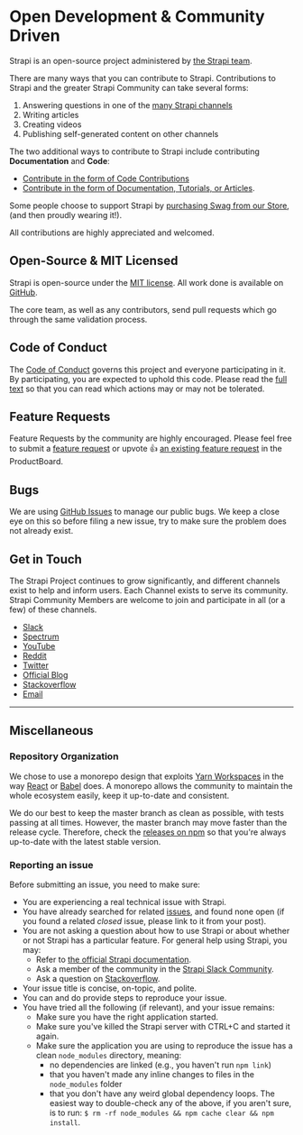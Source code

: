 # Open Development & Community Driven

Strapi is an open-source project administered by [the Strapi team](https://strapi.io/company).

There are many ways that you can contribute to Strapi. Contributions to Strapi and the greater Strapi Community can take several forms:

1. Answering questions in one of the [many Strapi channels](/3.0.0-beta.x/community/contributing-guide.html#get-in-touch)
2. Writing articles
3. Creating videos
4. Publishing self-generated content on other channels

The two additional ways to contribute to Strapi include contributing **Documentation** and **Code**:

- [Contribute in the form of Code Contributions](/3.0.0-beta.x/community/contribute-with-code.md)
- [Contribute in the form of Documentation, Tutorials, or Articles](/3.0.0-beta.x/community/contribute-with-docs.md).

Some people choose to support Strapi by [purchasing Swag from our Store](https://strapi.io/shop), (and then proudly wearing it!).

All contributions are highly appreciated and welcomed.

## Open-Source & MIT Licensed

Strapi is open-source under the [MIT license](https://github.com/strapi/strapi/blob/master/LICENSE.md). All work done is available on [GitHub](https://github.com/strapi/strapi).

The core team, as well as any contributors, send pull requests which go through the same validation process.

## Code of Conduct

The [Code of Conduct](/3.0.0-beta.x/community/code-of-conduct.md) governs this project and everyone participating in it. By participating, you are expected to uphold this code. Please read the [full text](/3.0.0-beta.x/community/code-of-conduct.md) so that you can read which actions may or may not be tolerated.

## Feature Requests

Feature Requests by the community are highly encouraged. Please feel free to submit a [feature request](https://portal.productboard.com/strapi) or upvote 👍 [an existing feature request](https://portal.productboard.com/strapi) in the ProductBoard.

## Bugs

We are using [GitHub Issues](https://github.com/strapi/strapi/issues) to manage our public bugs. We keep a close eye on this so before filing a new issue, try to make sure the problem does not already exist.

## Get in Touch

The Strapi Project continues to grow significantly, and different channels exist to help and inform users. Each Channel exists to serve its community. Strapi Community Members are welcome to join and participate in all (or a few) of these channels.

- [Slack](https://slack.strapi.io/)
- [Spectrum](https://spectrum.chat/strapi?tab=posts)
- [YouTube](https://www.youtube.com/strapi)
- [Reddit](https://www.reddit.com/r/Strapi/)
- [Twitter](https://twitter.com/strapijs)
- [Official Blog](https://blog.strapi.io/)
- [Stackoverflow](https://stackoverflow.com/questions/tagged/strapi)
- [Email](mailto:hi@strapi.io)

---

## Miscellaneous

### Repository Organization

We chose to use a monorepo design that exploits [Yarn Workspaces](https://yarnpkg.com/en/docs/workspaces) in the way [React](https://github.com/facebook/react/tree/master/packages) or [Babel](https://github.com/babel/babel/tree/master/packages) does. A monorepo allows the community to maintain the whole ecosystem easily, keep it up-to-date and consistent.

We do our best to keep the master branch as clean as possible, with tests passing at all times. However, the master branch may move faster than the release cycle. Therefore, check the [releases on npm](https://www.npmjs.com/package/strapi) so that you're always up-to-date with the latest stable version.

### Reporting an issue

Before submitting an issue, you need to make sure:

- You are experiencing a real technical issue with Strapi.
- You have already searched for related [issues](https://github.com/strapi/strapi/issues), and found none open (if you found a related _closed_ issue, please link to it from your post).
- You are not asking a question about how to use Strapi or about whether or not Strapi has a particular feature. For general help using Strapi, you may:
  - Refer to [the official Strapi documentation](http://strapi.io).
  - Ask a member of the community in the [Strapi Slack Community](https://slack.strapi.io/).
  - Ask a question on [Stackoverflow](http://stackoverflow.com/questions/tagged/strapi).
- Your issue title is concise, on-topic, and polite.
- You can and do provide steps to reproduce your issue.
- You have tried all the following (if relevant), and your issue remains:
  - Make sure you have the right application started.
  - Make sure you've killed the Strapi server with CTRL+C and started it again.
  - Make sure the application you are using to reproduce the issue has a clean `node_modules` directory, meaning:
    - no dependencies are linked (e.g., you haven't run `npm link`)
    - that you haven't made any inline changes to files in the `node_modules` folder
    - that you don't have any weird global dependency loops. The easiest way to double-check any of the above, if you aren't sure, is to run: `$ rm -rf node_modules && npm cache clear && npm install`.
